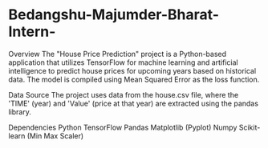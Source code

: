 # Bedangshu-Majumder-Bharat-Intern-
Overview
The "House Price Prediction" project is a Python-based application that utilizes TensorFlow for machine learning and artificial intelligence to predict house prices for upcoming years based on historical data. The model is compiled using Mean Squared Error as the loss function.

Data Source
The project uses data from the house.csv file, where the 'TIME' (year) and 'Value' (price at that year) are extracted using the pandas library.

Dependencies
Python
TensorFlow
Pandas
Matplotlib (Pyplot)
Numpy
Scikit-learn (Min Max Scaler)
